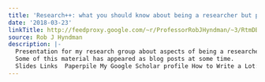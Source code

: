 ```yaml
---
title: 'Research++: what you should know about being a researcher but probably don''t'
date: '2018-03-23'
linkTitle: http://feedproxy.google.com/~r/ProfessorRobJHyndman/~3/RtmDBtHZq9M/
source: Rob J Hyndman
description: |-
  Presentation for my research group about aspects of being a researcher.
  Some of this material has appeared as blog posts at some time.
  Slides Links  Paperpile My Google Scholar profile How to Write a Lot: A Practical Guide to Productive Academic Writing Monash University authorship policy Antarctica Journal of Mathematics<img src="http://feeds.feedburner.com/~r/ProfessorRobJHyndman/~4/RtmDBtHZq9M" height="1" width="1" alt=""/>
---
```

